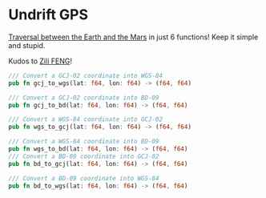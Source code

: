 # Undrift GPS

[Traversal between the Earth and the Mars](https://en.wikipedia.org/wiki/Restrictions_on_geographic_data_in_China#Coordinate_systems) in just 6 functions! Keep it simple and stupid.

Kudos to [Zili FENG](https://github.com/fengzee-me/)!

```rust
/// Convert a GCJ-02 coordinate into WGS-84
pub fn gcj_to_wgs(lat: f64, lon: f64) -> (f64, f64)

/// Convert a GCJ-02 coordinate into BD-09
pub fn gcj_to_bd(lat: f64, lon: f64) -> (f64, f64)

/// Convert a WGS-84 coordinate into GCJ-02
pub fn wgs_to_gcj(lat: f64, lon: f64) -> (f64, f64)

/// Convert a WGS-84 coordinate into BD-09
pub fn wgs_to_bd(lat: f64, lon: f64) -> (f64, f64)
/// Convert a BD-09 coordinate into GCJ-02
pub fn bd_to_gcj(lat: f64, lon: f64) -> (f64, f64)

/// Convert a BD-09 coordinate into WGS-84
pub fn bd_to_wgs(lat: f64, lon: f64) -> (f64, f64)
```
